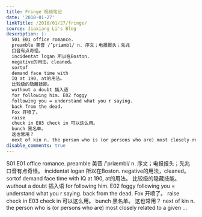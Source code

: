 ```yaml
---
title: Fringe 视频笔记
date: '2018-01-27'
linkTitle: /2018/01/27/fringe/
source: Jiaxiang Li's Blog
description: |-
  S01 E01 office romance.
  preamble 美音 /’priæmbl/ n. 序文；电报报头；先兆
  口音有点奇怪。
  incidentat logan 所以在Boston.
  negative的用法，cleaned。
  sortof
  demand face time with
  IQ at 190, at的用法。
  比较级的隐藏技能。
  wuthout a doubt 插入语
  for following him. E02 foggy
  following you = understand what you r saying.
  back from the dead.
  Fox 开喷了。
  raise
  check in E03 check in 可以这么用。
  bunch 黑名单。
  这也常用？
  next of kin n. the person who is (or persons who are) most closely related to a given ...
disable_comments: true
---
```

S01 E01 office romance.
preamble 美音 /’priæmbl/ n. 序文；电报报头；先兆
口音有点奇怪。
incidentat logan 所以在Boston.
negative的用法，cleaned。
sortof
demand face time with
IQ at 190, at的用法。
比较级的隐藏技能。
wuthout a doubt 插入语
for following him. E02 foggy
following you = understand what you r saying.
back from the dead.
Fox 开喷了。
raise
check in E03 check in 可以这么用。
bunch 黑名单。
这也常用？
next of kin n. the person who is (or persons who are) most closely related to a given ...
